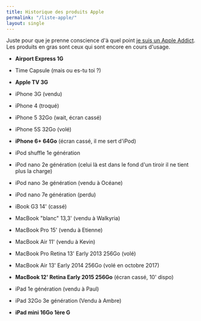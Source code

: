 ```yaml
---
title: Historique des produits Apple
permalink: "/liste-apple/"
layout: single
---
```


Juste pour que je prenne conscience d'à quel point [je suis un Apple
Addict](https://irz.fr/le-jour-ou-jai-lachement-achete-un-iphone-5s). Les produits en gras sont ceux qui sont encore en cours d'usage.

- **Airport Express 1G**


- Time Capsule (mais ou es-tu toi ?)


- **Apple TV 3G**

- iPhone 3G (vendu)
- iPhone 4 (troqué)
- iPhone 5 32Go (wait, écran cassé)
- iPhone 5S 32Go (volé)
- **iPhone 6+ 64Go** (écran cassé, il me sert d'iPod)


- iPod shuffle 1e génération
- iPod nano 2e génération (celui là est dans le fond d'un tiroir il ne
    tient plus la charge)
- iPod nano 3e génération (vendu à Océane)
- iPod nano 7e génération (perdu)


- iBook G3 14' (cassé)
- MacBook "blanc" 13,3' (vendu à Walkyria)
- MacBook Pro 15' (vendu à Etienne)
- MacBook Air 11' (vendu à Kevin)
- MacBook Pro Retina 13' Early 2013 256Go (volé)
- MacBook Air 13' Early 2014 256Go (volé en octobre 2017)
- **MacBook 12' Retina Early 2015 256Go** (écran cassé, 10' dispo)


- iPad 1e génération (vendu à Paul)
- iPad 32Go 3e génération (Vendu à Ambre)
- **iPad mini 16Go 1ère G**
